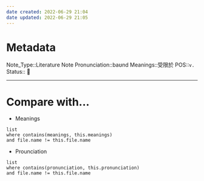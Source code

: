 ```yaml
---
date created: 2022-06-29 21:04
date updated: 2022-06-29 21:05
---
```


# Metadata

Note_Type::Literature Note
Pronunciation::baʊnd
Meanings::受限於
POS::`v.`
Status:: 👶

---

# Compare with...

- Meanings

```dataview
list
where contains(meanings, this.meanings)
and file.name != this.file.name
```

- Prounciation

```dataview
list
where contains(pronunciation, this.pronunciation)
and file.name != this.file.name
```
